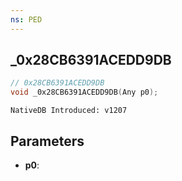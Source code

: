 ```yaml
---
ns: PED
---
```

## _0x28CB6391ACEDD9DB

```c
// 0x28CB6391ACEDD9DB
void _0x28CB6391ACEDD9DB(Any p0);
```

```
NativeDB Introduced: v1207
```

## Parameters
* **p0**:
